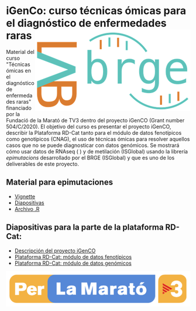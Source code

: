 # iGenCo: curso técnicas ómicas para el diagnóstico de enfermedades raras <img src="man/figures/logo.png" align="right" >

Material del curso "Técnicas ómicas en el diagnóstico de enfermedades raras" financiado por la Fundació de la Marató de TV3 dentro del proyecto iGenCO (Grant number 504/C/2020). El objetivo del curso es presentar el proyecto iGenCO, describir la Plataforma RD-Cat tanto para el módulo de datos fenotípicos como genotípicos (CNAG), el uso de técnicas ómicas para resolver aquellos casos que no se puede diagnosticar con datos genómicos. Se mostrará cómo usar datos de RNAseq ( ) y de metilación (ISGlobal) usando la librería _epimutacions_ desarrollado por el BRGE (ISGlobal) y que es uno de los deliverables de este proyecto. 

## Material para epimutaciones

+ [Vignette](https://isglobal-brge.github.io/course_epimutations/files/epimutacions_cast.html)
+ [Diapositivas](https://isglobal-brge.github.io/course_epimutations/files/PPT_Epimutacions.pdf)
+ [Archivo .R](https://github.com/isglobal-brge/course_epimutations/blob/main/epimutacions_cast.R)

## Diapositivas para la parte de la plataforma RD-Cat:

+ [Descripción del proyecto iGenCO](https://isglobal-brge.github.io/course_epimutations/files/20221116_iGENCO_SergiBeltran_Share.pdf)
+ [Plataforma RD-Cat: módulo de datos fenotípicos](https://isglobal-brge.github.io/course_epimutations/files/2022-11-14_iGENCO_WS_LeslieMatalonga.pdf)
+ [Plataforma RD-Cat: módulo de datos genómicos](https://isglobal-brge.github.io/course_epimutations/files/RD-Cat_genomics_GemmaBullich)

<img src="man/figures/marato.png" align="right" >
